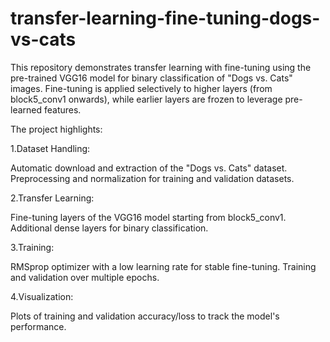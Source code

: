 # transfer-learning-fine-tuning-dogs-vs-cats

This repository demonstrates transfer learning with fine-tuning using the pre-trained VGG16 model for binary classification of "Dogs vs. Cats" images. Fine-tuning is applied selectively to higher layers (from block5_conv1 onwards), while earlier layers are frozen to leverage pre-learned features.

The project highlights:

1.Dataset Handling:

Automatic download and extraction of the "Dogs vs. Cats" dataset.
Preprocessing and normalization for training and validation datasets.

2.Transfer Learning:

Fine-tuning layers of the VGG16 model starting from block5_conv1.
Additional dense layers for binary classification.

3.Training:

RMSprop optimizer with a low learning rate for stable fine-tuning.
Training and validation over multiple epochs.

4.Visualization:

Plots of training and validation accuracy/loss to track the model's performance.
